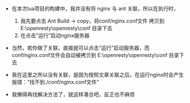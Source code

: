 * 在本次lua项目的构建中，我并没有将 nginx 与 ant 关联，所以在执行时，
    1. 我先要点击 Ant Build -> copy，将conf/nginx.conf文件 拷贝到 E:\openresty\openresty\conf 目录下去
    2. 在点击“运行”启动nginx服务器


* 当然，若你做了关联，直接就可以点击“运行”启动服务器，而conf/nginx.conf文件会自动被拷贝到 E:\openresty\openresty\conf 目录下去



* 我在这里之所以没有关联，是因为按照文章关联之后，在运行nginx时会产生报错：“找不到./conf/nginx.conf文件”
* 我懒得再找解决方法了，就这样凑合吧，反正也不麻烦







